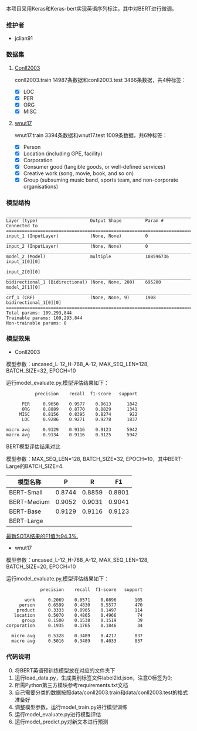 本项目采用Keras和Keras-bert实现英语序列标注，其中对BERT进行微调。

### 维护者

- jclian91

### 数据集

1. [Conll2003](https://www.clips.uantwerpen.be/conll2003/ner/)

    conll2003.train 14987条数据和conll2003.test 3466条数据，共4种标签：
    
    + [x] LOC
    + [x] PER
    + [x] ORG
    + [x] MISC
    
2. [wnut17](https://noisy-text.github.io/2017/emerging-rare-entities.html)

    wnut17.train 3394条数据和wnut17.test 1009条数据，共6种标签：
    
    + [x] Person
    + [x] Location (including GPE, facility)
    + [x] Corporation
    + [x] Consumer good (tangible goods, or well-defined services)
    + [x] Creative work (song, movie, book, and so on)
    + [x] Group (subsuming music band, sports team, and non-corporate organisations)

### 模型结构

```
__________________________________________________________________________________________________
Layer (type)                    Output Shape         Param #     Connected to
==================================================================================================
input_1 (InputLayer)            (None, None)         0
__________________________________________________________________________________________________
input_2 (InputLayer)            (None, None)         0
__________________________________________________________________________________________________
model_2 (Model)                 multiple             108596736   input_1[0][0]
                                                                 input_2[0][0]                    
__________________________________________________________________________________________________
bidirectional_1 (Bidirectional) (None, None, 200)    695200      model_2[1][0]
__________________________________________________________________________________________________
crf_1 (CRF)                     (None, None, 9)      1908        bidirectional_1[0][0]
==================================================================================================
Total params: 109,293,844
Trainable params: 109,293,844
Non-trainable params: 0
```

### 模型效果

- Conll2003

模型参数：uncased_L-12_H-768_A-12, MAX_SEQ_LEN=128, BATCH_SIZE=32, EPOCH=10

运行model_evaluate.py,模型评估结果如下：

```
           precision    recall  f1-score   support

      PER     0.9650    0.9577    0.9613      1842
      ORG     0.8889    0.8770    0.8829      1341
     MISC     0.8156    0.8395    0.8274       922
      LOC     0.9286    0.9271    0.9278      1837

micro avg     0.9129    0.9116    0.9123      5942
macro avg     0.9134    0.9116    0.9125      5942
```

BERT模型评估结果对比

模型参数：MAX_SEQ_LEN=128, BATCH_SIZE=32, EPOCH=10，其中BERT-Large的BATCH_SIZE=4.

|模型名称|P|R|F1|
|---|---|---|---|
|BERT-Small|0.8744|0.8859|0.8801|
|BERT-Medium|0.9052|0.9031|0.9041|
|BERT-Base|0.9129|0.9116|0.9123|
|BERT-Large||||

[最新SOTA结果的F1值为94.3%.](https://github.com/sebastianruder/NLP-progress/blob/master/english/named_entity_recognition.md)

- wnut17

模型参数：uncased_L-12_H-768_A-12, MAX_SEQ_LEN=128, BATCH_SIZE=20, EPOCH=10

运行model_evaluate.py,模型评估结果如下：

```
             precision    recall  f1-score   support

       work     0.2069    0.0571    0.0896       105
     person     0.6599    0.4830    0.5577       470
    product     0.3333    0.0965    0.1497       114
   location     0.5070    0.4865    0.4966        74
      group     0.1500    0.1538    0.1519        39
corporation     0.1935    0.1765    0.1846        34

  micro avg     0.5328    0.3489    0.4217       837
  macro avg     0.5016    0.3489    0.4033       837
```


### 代码说明

0. 将BERT英语预训练模型放在对应的文件夹下
1. 运行load_data.py，生成类别标签文件label2id.json，注意O标签为0;
2. 所需Python第三方模块参考requirements.txt文档
3. 自己需要分类的数据按照data/conll2003.train和data/conll2003.test的格式准备好
4. 调整模型参数，运行model_train.py进行模型训练
5. 运行model_evaluate.py进行模型评估
6. 运行model_predict.py对新文本进行预测